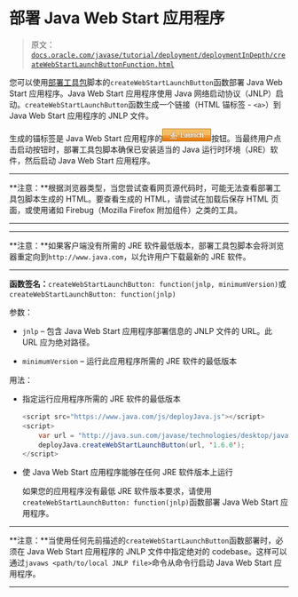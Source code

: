 # 部署 Java Web Start 应用程序

> 原文：[`docs.oracle.com/javase/tutorial/deployment/deploymentInDepth/createWebStartLaunchButtonFunction.html`](https://docs.oracle.com/javase/tutorial/deployment/deploymentInDepth/createWebStartLaunchButtonFunction.html)

您可以使用[部署工具包](https://www.java.com/js/deployJava.txt)脚本的`createWebStartLaunchButton`函数部署 Java Web Start 应用程序。Java Web Start 应用程序使用 Java 网络启动协议（JNLP）启动。`createWebStartLaunchButton`函数生成一个链接（HTML 锚标签 - `<a>`）到 Java Web Start 应用程序的 JNLP 文件。

生成的锚标签是 Java Web Start 应用程序的![启动按钮](img/4707a69a17729d71c56b2bdbbb4cc61c.png)按钮。当最终用户点击启动按钮时，部署工具包脚本确保已安装适当的 Java 运行时环境（JRE）软件，然后启动 Java Web Start 应用程序。

* * *

**注意：**根据浏览器类型，当您尝试查看网页源代码时，可能无法查看部署工具包脚本生成的 HTML。要查看生成的 HTML，请尝试在加载后保存 HTML 页面，或使用诸如 Firebug（Mozilla Firefox 附加组件）之类的工具。

* * *

* * *

**注意：**如果客户端没有所需的 JRE 软件最低版本，部署工具包脚本会将浏览器重定向到`http://www.java.com`，以允许用户下载最新的 JRE 软件。

* * *

**函数签名：**`createWebStartLaunchButton: function(jnlp, minimumVersion)`或`createWebStartLaunchButton: function(jnlp)`

参数：

+   `jnlp` – 包含 Java Web Start 应用程序部署信息的 JNLP 文件的 URL。此 URL 应为绝对路径。

+   `minimumVersion` – 运行此应用程序所需的 JRE 软件的最低版本

用法：

+   指定运行应用程序所需的 JRE 软件的最低版本

    ```java
    <script src="https://www.java.com/js/deployJava.js"></script>
    <script>
        var url = "http://java.sun.com/javase/technologies/desktop/javawebstart/apps/notepad.jnlp";
        deployJava.createWebStartLaunchButton(url, '1.6.0');
    </script>

    ```

+   使 Java Web Start 应用程序能够在任何 JRE 软件版本上运行

    如果您的应用程序没有最低 JRE 软件版本要求，请使用`createWebStartLaunchButton: function(jnlp)`函数部署 Java Web Start 应用程序。

* * *

**注意：**当使用任何先前描述的`createWebStartLaunchButton`函数部署时，必须在 Java Web Start 应用程序的 JNLP 文件中指定绝对的 codebase。这样可以通过`javaws <path/to/local JNLP file>`命令从命令行启动 Java Web Start 应用程序。

* * *
